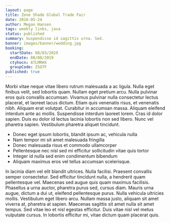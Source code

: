 ```yaml
---
layout: page
title: Zone Shade Global Trade Fair
date: 2016-05-24
author: Megan Hansen
tags: weekly links, java
status: published
summary: Suspendisse id sagittis urna. Sed.
banner: images/banner/wedding.jpg
booking:
  startDate: 08/03/2019
  endDate: 08/08/2019
  ctyhocn: ATLMRHX
  groupCode: ZSGTF
published: true
---
```

Morbi vitae neque vitae libero rutrum malesuada a ac ligula. Nulla eget finibus velit, sed lobortis quam. Nullam eget pretium arcu. Nulla pulvinar eros quis convallis accumsan. Vivamus pulvinar nulla consectetur lectus placerat, et laoreet lacus dictum. Etiam quis venenatis risus, et venenatis nibh. Aliquam erat volutpat. Curabitur in accumsan massa. Aliquam eleifend interdum ante ac mollis. Suspendisse interdum laoreet lorem. Cras id dolor sapien. Duis eu dolor id lectus lacinia lobortis non sed libero. Nunc vel pharetra sapien. Vestibulum pharetra aliquet tincidunt.

* Donec eget ipsum lobortis, blandit ipsum ac, vehicula nulla
* Nam tempor mi sit amet malesuada fringilla
* Donec malesuada risus et commodo ullamcorper
* Pellentesque nec nisl sed mi efficitur sollicitudin vitae quis tortor
* Integer id nulla sed enim condimentum bibendum
* Aliquam maximus eros vel tellus accumsan scelerisque.

In lacinia diam vel elit blandit ultrices. Nulla facilisi. Praesent convallis semper consectetur. Sed efficitur tincidunt nulla, a hendrerit quam pellentesque vel. Maecenas sed augue quis quam maximus facilisis. Phasellus a urna auctor, pharetra purus sed, cursus diam. Mauris urna augue, dictum a dui ut, eleifend pellentesque purus. Nulla vehicula ultricies mollis. Vestibulum eget libero arcu. Nullam massa justo, aliquam sit amet viverra at, pharetra at sapien. Maecenas sagittis sit amet nulla sit amet tempus. Sed vitae leo et nisl egestas efficitur. Duis vitae nisl vel metus vulputate cursus. In lobortis efficitur mi, vitae dictum quam placerat quis.
